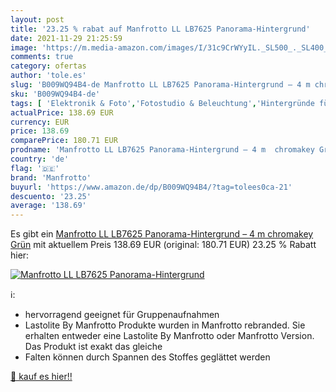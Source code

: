 ```yaml
---
layout: post
title: '23.25 % rabat auf Manfrotto LL LB7625 Panorama-Hintergrund'
date: 2021-11-29 21:25:59
image: 'https://m.media-amazon.com/images/I/31c9CrWYyIL._SL500_._SL400_.jpg'
comments: true
category: ofertas
author: 'tole.es'
slug: 'B009WQ94B4-de Manfrotto LL LB7625 Panorama-Hintergrund – 4 m chromakey Grün'
sku: 'B009WQ94B4-de'
tags: [ 'Elektronik & Foto','Fotostudio & Beleuchtung','Hintergründe für Fotostudios','Kamera & Foto','Kamera- & Fotozubehör','manfrotto', ]
actualPrice: 138.69 EUR
currency: EUR
price: 138.69
comparePrice: 180.71 EUR
prodname: 'Manfrotto LL LB7625 Panorama-Hintergrund – 4 m  chromakey Grün'
country: 'de'
flag: '🇩🇪'
brand: 'Manfrotto'
buyurl: 'https://www.amazon.de/dp/B009WQ94B4/?tag=tolees0ca-21'
descuento: '23.25'
average: '138.69'
---
```


Es gibt ein [Manfrotto LL LB7625 Panorama-Hintergrund – 4 m  chromakey Grün](https://www.amazon.de/dp/B009WQ94B4/?tag=tolees0ca-21) mit aktuellem Preis 138.69 EUR (original: 180.71 EUR) 23.25 % Rabatt hier:

[![Manfrotto LL LB7625 Panorama-Hintergrund](https://m.media-amazon.com/images/I/31c9CrWYyIL._SL500_._SL400_.jpg)](https://www.amazon.de/dp/B009WQ94B4/?tag=tolees0ca-21)

ℹ️:

- hervorragend geeignet für Gruppenaufnahmen
- Lastolite By Manfrotto Produkte wurden in Manfrotto rebranded. Sie erhalten entweder eine Lastolite By Manfrotto oder Manfrotto Version. Das Produkt ist exakt das gleiche
- Falten können durch Spannen des Stoffes geglättet werden

[🛒 kauf es hier!!](https://www.amazon.de/dp/B009WQ94B4/?tag=tolees0ca-21)
